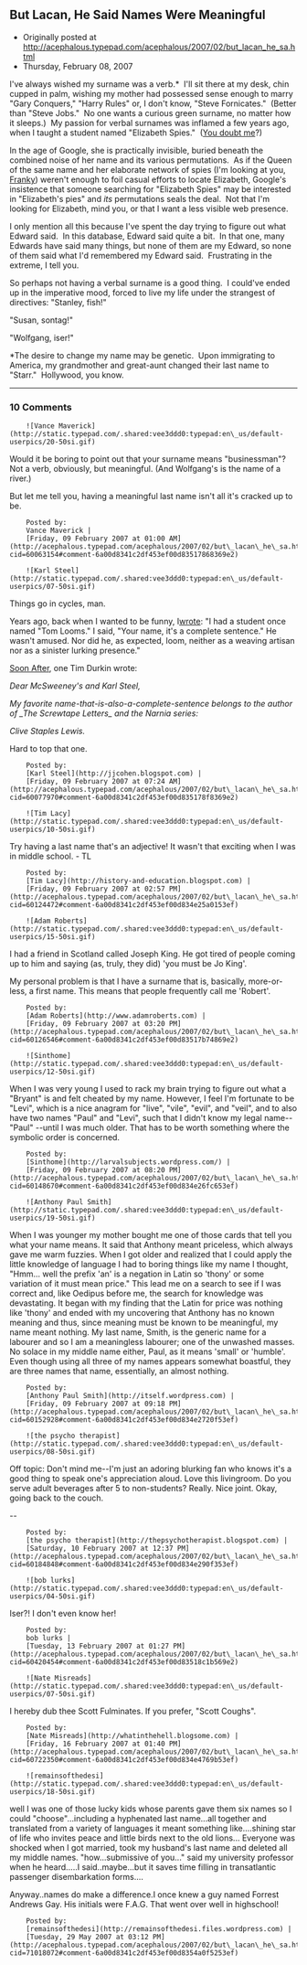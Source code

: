 ## But Lacan, He Said Names Were Meaningful

 * Originally posted at http://acephalous.typepad.com/acephalous/2007/02/but_lacan_he_sa.html
 * Thursday, February 08, 2007



I've always wished my surname was a verb.\*  I'll sit there at my desk, chin cupped in palm, wishing my mother had possessed sense enough to marry "Gary Conquers," "Harry Rules" or, I don't know, "Steve Fornicates."  (Better than "Steve Jobs."  No one wants a curious green surname, no matter how it sleeps.)  My passion for verbal surnames was inflamed a few years ago, when I taught a student named "Elizabeth Spies."  ([You doubt me](http://cfp.english.upenn.edu/archive/2006-01/0070.html)?)  

In the age of Google, she is practically invisible, buried beneath the combined noise of her name and its various permutations.  As if the Queen of the same name and her elaborate network of spies (I'm looking at you, [Franky](http://www.amazon.com/exec/obidos/ASIN/0452287472/diesekoschmar-20)) weren't enough to foil casual efforts to locate Elizabeth, Google's insistence that someone searching for "Elizabeth Spies" may be interested in "Elizabeth's pies" and _its_ permutations seals the deal.  Not that I'm looking for Elizabeth, mind you, or that I want a less visible web presence.  

I only mention all this because I've spent the day trying to figure out what Edward said.  In this database, Edward said quite a bit.  In that one, many Edwards have said many things, but none of them are my Edward, so none of them said what I'd remembered my Edward said.  Frustrating in the extreme, I tell you.

So perhaps not having a verbal surname is a good thing.  I could've ended up in the imperative mood, forced to live my life under the strangest of directives: 
"Stanley, fish!" 

"Susan, sontag!"

"Wolfgang, iser!"

\*The desire to change my name may be genetic.  Upon immigrating to America, my grandmother and great-aunt changed their last name to "Starr."  Hollywood, you know.

		

* * *

### 10 Comments 

		

                
[]()

	

		![Vance Maverick](http://static.typepad.com/.shared:vee3ddd0:typepad:en\_us/default-userpics/20-50si.gif)
	

	

		

Would it be boring to point out that your surname means "businessman"?  Not a verb, obviously, but meaningful.  (And Wolfgang's is the name of a river.)

But let me tell you, having a meaningful last name isn't all it's cracked up to be.

	

		Posted by:
		Vance Maverick |
		[Friday, 09 February 2007 at 01:00 AM](http://acephalous.typepad.com/acephalous/2007/02/but\_lacan\_he\_sa.html?cid=60063154#comment-6a00d8341c2df453ef00d83517868369e2)

[]()

	

		![Karl Steel](http://static.typepad.com/.shared:vee3ddd0:typepad:en\_us/default-userpics/07-50si.gif)
	

	

		

Things go in cycles, man.

Years ago, back when I wanted to be funny, I[wrote](http://www.mcsweeneys.net/letters/letters35.html): "I had a student once named "Tom Looms." I said, "Your name, it's a complete sentence." He wasn't amused. Nor did he, as expected, loom, neither as a weaving artisan nor as a sinister lurking presence."

[Soon After](http://www.mcsweeneys.net/letters/letters36.html), one Tim Durkin wrote:

_Dear McSweeney's and Karl Steel,_

_My favorite name-that-is-also-a-complete-sentence belongs to the author of \_The Screwtape Letters\_ and the Narnia series:_

_Clive Staples Lewis._ 

Hard to top that one.

	

		Posted by:
		[Karl Steel](http://jjcohen.blogspot.com) |
		[Friday, 09 February 2007 at 07:24 AM](http://acephalous.typepad.com/acephalous/2007/02/but\_lacan\_he\_sa.html?cid=60077970#comment-6a00d8341c2df453ef00d835178f8369e2)

[]()

	

		![Tim Lacy](http://static.typepad.com/.shared:vee3ddd0:typepad:en\_us/default-userpics/10-50si.gif)
	

	

		

Try having a last name that's an adjective!  It wasn't that exciting when I was in middle school. - TL

	

		Posted by:
		[Tim Lacy](http://history-and-education.blogspot.com) |
		[Friday, 09 February 2007 at 02:57 PM](http://acephalous.typepad.com/acephalous/2007/02/but\_lacan\_he\_sa.html?cid=60124472#comment-6a00d8341c2df453ef00d834e25a0153ef)

[]()

	

		![Adam Roberts](http://static.typepad.com/.shared:vee3ddd0:typepad:en\_us/default-userpics/15-50si.gif)
	

	

		

I had a friend in Scotland called Joseph King.  He got tired of people coming up to him and saying (as, truly, they did) 'you must be Jo King'.

My personal problem is that I have a surname that is, basically, more-or-less, a first name.  This means that people frequently call me 'Robert'.

	

		Posted by:
		[Adam Roberts](http://www.adamroberts.com) |
		[Friday, 09 February 2007 at 03:20 PM](http://acephalous.typepad.com/acephalous/2007/02/but\_lacan\_he\_sa.html?cid=60126546#comment-6a00d8341c2df453ef00d83517b74869e2)

[]()

	

		![Sinthome](http://static.typepad.com/.shared:vee3ddd0:typepad:en\_us/default-userpics/12-50si.gif)
	

	

		

When I was very young I used to rack my brain trying to figure out what a "Bryant" is and felt cheated by my name.  However, I feel I'm fortunate to be "Levi", which is a nice anagram for "live", "vile", "evil", and "veil", and to also have two names "Paul" and "Levi", such that I didn't know my legal name-- "Paul" --until I was much older.  That has to be worth something where the symbolic order is concerned.

	

		Posted by:
		[Sinthome](http://larvalsubjects.wordpress.com/) |
		[Friday, 09 February 2007 at 08:20 PM](http://acephalous.typepad.com/acephalous/2007/02/but\_lacan\_he\_sa.html?cid=60148670#comment-6a00d8341c2df453ef00d834e26fc653ef)

[]()

	

		![Anthony Paul Smith](http://static.typepad.com/.shared:vee3ddd0:typepad:en\_us/default-userpics/19-50si.gif)
	

	

		

When I was younger my mother bought me one of those cards that tell you what your name means. It said that Anthony meant priceless, which always gave me warm fuzzies. When I got older and realized that I could apply the little knowledge of language I had to boring things like my name I thought, "Hmm... well the prefix 'an' is a negation in Latin so 'thony' or some variation of it must mean price." This lead me on a search to see if I was correct and, like Oedipus before me, the search for knowledge was devastating. It began with my finding that the Latin for price was nothing like 'thony' and ended with my uncovering that Anthony has no known meaning and thus, since meaning must be known to be meaningful, my name meant nothing. My last name, Smith, is the generic name for a labourer and so I am a meaningless labourer; one of the unwashed masses. No solace in my middle name either, Paul, as it means 'small' or 'humble'. Even though using all three of my names appears somewhat boastful, they are three names that name, essentially, an almost nothing.

	

		Posted by:
		[Anthony Paul Smith](http://itself.wordpress.com) |
		[Friday, 09 February 2007 at 09:18 PM](http://acephalous.typepad.com/acephalous/2007/02/but\_lacan\_he\_sa.html?cid=60152928#comment-6a00d8341c2df453ef00d834e2720f53ef)

[]()

	

		![the psycho therapist](http://static.typepad.com/.shared:vee3ddd0:typepad:en\_us/default-userpics/08-50si.gif)
	

	

		

Off topic: Don't mind me--I'm just an adoring blurking fan who knows it's a good thing to speak one's appreciation aloud. Love this livingroom. Do you serve adult beverages after 5 to non-students? Really.  Nice joint.  Okay, going back to the couch.

--  

	

		Posted by:
		[the psycho therapist](http://thepsychotherapist.blogspot.com) |
		[Saturday, 10 February 2007 at 12:37 PM](http://acephalous.typepad.com/acephalous/2007/02/but\_lacan\_he\_sa.html?cid=60184848#comment-6a00d8341c2df453ef00d834e290f353ef)

[]()

	

		![bob lurks](http://static.typepad.com/.shared:vee3ddd0:typepad:en\_us/default-userpics/04-50si.gif)
	

	

		

Iser?!  I don't even know her!

	

		Posted by:
		bob lurks |
		[Tuesday, 13 February 2007 at 01:27 PM](http://acephalous.typepad.com/acephalous/2007/02/but\_lacan\_he\_sa.html?cid=60420454#comment-6a00d8341c2df453ef00d83518c1b569e2)

[]()

	

		![Nate Misreads](http://static.typepad.com/.shared:vee3ddd0:typepad:en\_us/default-userpics/07-50si.gif)
	

	

		

I hereby dub thee Scott Fulminates. If you prefer, "Scott Coughs". 

	

		Posted by:
		[Nate Misreads](http://whatinthehell.blogsome.com) |
		[Friday, 16 February 2007 at 01:40 PM](http://acephalous.typepad.com/acephalous/2007/02/but\_lacan\_he\_sa.html?cid=60722350#comment-6a00d8341c2df453ef00d834e4769b53ef)

[]()

	

		![remainsofthedesi](http://static.typepad.com/.shared:vee3ddd0:typepad:en\_us/default-userpics/18-50si.gif)
	

	

		

well I was one of those lucky kids whose parents gave them six names so I could "choose"...including a hyphenated last name...all together and translated from a variety of languages it meant something like....shining star of life who invites peace and little birds next to the old lions...  Everyone was shocked when I got married, took my husband's last name and deleted all my middle names. "how...submissive of you..." said my university professor when he heard.....I said..maybe...but it saves time filling in transatlantic passenger disembarkation forms....

Anyway..names do make a difference.I once knew a guy named Forrest Andrews Gay. His initials were F.A.G. That went over well in highschool!

	

		Posted by:
		[remainsofthedesi](http://remainsofthedesi.files.wordpress.com) |
		[Tuesday, 29 May 2007 at 03:12 PM](http://acephalous.typepad.com/acephalous/2007/02/but\_lacan\_he\_sa.html?cid=71018072#comment-6a00d8341c2df453ef00d8354a0f5253ef)

		

        